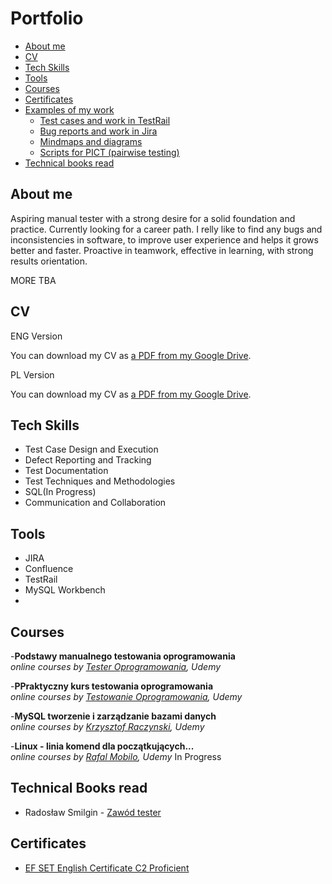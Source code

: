 # Portfolio
- [About me](#about-me)
- [CV](#cv)
- [Tech Skills](#tech-skills)
- [Tools](#tools)
- [Courses](#courses)
- [Certificates](#certificates)
- [Examples of my work](#examples-of-my-work)
  * [Test cases and work in TestRail](#test-cases-and-work-in-testrail)
  * [Bug reports and work in Jira](#bug-reports-and-work-in-jira)
  * [Mindmaps and diagrams](#mindmaps-and-diagrams)
  * [Scripts for PICT (pairwise testing)](#scripts-for-pict-pairwise-testing)
- [Technical books read](#technical-books-read)

## About me
Aspiring manual tester with a strong desire for a solid foundation and practice. Currently looking for a career path. I relly like to find any bugs and inconsistencies in software, to improve user experience and helps it grows better and faster. Proactive in teamwork, effective in learning, with strong results orientation.

MORE TBA

## CV
ENG Version

You can download my CV as [a PDF from my Google Drive](https://drive.google.com/file/d/14Sa92jydw36qoAiwp_C1QpCxlGhfed_q/view?usp=sharing).

PL Version

You can download my CV as [a PDF from my Google Drive](https://drive.google.com/file/d/1-yBsUe66NU8e0nF1KYRSj-8vuUuiceaZ/view?usp=share_link).

## Tech Skills
 
  - Test Case Design and Execution
  - Defect Reporting and Tracking
  - Test Documentation
  - Test Techniques and Methodologies
  - SQL(In Progress)
  - Communication and Collaboration
  
  
  ## Tools

  - JIRA
  - Confluence
  - TestRail
  - MySQL Workbench
  - 
  
  
  ## Courses

-__Podstawy manualnego testowania oprogramowania__  
*online courses by [Tester Oprogramowania](https://www.udemy.com/course/kurs-testowania-oprogramowania/), Udemy*  

-__PPraktyczny kurs testowania oprogramowania__  
*online courses by [Testowanie Oprogramowania](https://www.udemy.com/course/praktyczny-kurs-testowania-oprogramowania/), Udemy*  

-__MySQL tworzenie i zarządzanie bazami danych__  
*online courses by [Krzysztof Raczynski](https://www.udemy.com/course/mysql-tworzenie-i-zarzadzanie-bazami-danych/), Udemy*  

-__Linux - linia komend dla początkujących...__  
*online courses by [Rafal Mobilo](https://www.udemy.com/course/linux101/), Udemy*      In Progress

## Technical Books read
* Radosław Smilgin - [Zawód tester](https://ksiegarnia.pwn.pl/Zawod-tester.-Od-decyzji-do-zdobycia-doswiadczenia,743423772,p.html)


## Certificates
- [EF SET English Certificate C2 Proficient](https://www.efset.org/cert/zkjgL1)

 

  

